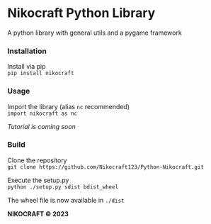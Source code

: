 # Nikocraft Python Library
A python library with general utils and a pygame framework


### Installation

Install via pip \
`pip install nikocraft`


### Usage

Import the library (alias `nc` recommended) \
`import nikocraft as nc`

*Tutorial is coming soon*


### Build

Clone the repository \
`git clone https://github.com/Nikocraft123/Python-Nikocraft.git`

Execute the setup.py \
`python ./setup.py sdist bdist_wheel`

The wheel file is now available in `./dist`


**NIKOCRAFT © 2023**
